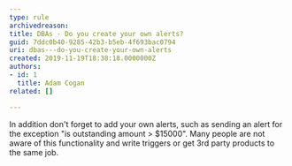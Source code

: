 ```yaml
---
type: rule
archivedreason: 
title: DBAs - Do you create your own alerts?
guid: 7ddc0b40-9285-42b3-b5eb-4f693bac0794
uri: dbas---do-you-create-your-own-alerts
created: 2019-11-19T18:38:18.0000000Z
authors:
- id: 1
  title: Adam Cogan
related: []

---
```



<p class="ssw15-rteElement-P">In addition don't forget to add your own alerts, such as sending an alert for the exception &quot;is outstanding amount &gt; $15000&quot;. Many peo​ple are not aware of this functionality and write triggers or get 3rd party products to the same job.​​<br></p>
<br><excerpt class='endintro'></excerpt><br>



